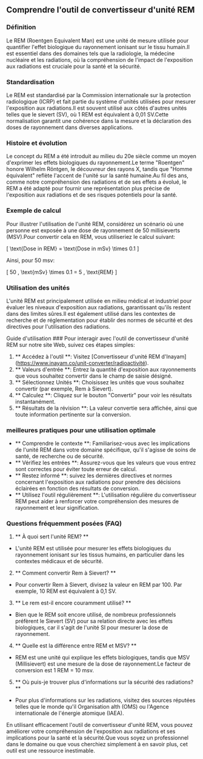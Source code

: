 ## Comprendre l'outil de convertisseur d'unité REM

### Définition
Le REM (Roentgen Equivalent Man) est une unité de mesure utilisée pour quantifier l'effet biologique du rayonnement ionisant sur le tissu humain.Il est essentiel dans des domaines tels que la radiologie, la médecine nucléaire et les radiations, où la compréhension de l'impact de l'exposition aux radiations est cruciale pour la santé et la sécurité.

### Standardisation
Le REM est standardisé par la Commission internationale sur la protection radiologique (ICRP) et fait partie du système d'unités utilisées pour mesurer l'exposition aux radiations.Il est souvent utilisé aux côtés d'autres unités telles que le sievert (SV), où 1 REM est équivalent à 0,01 SV.Cette normalisation garantit une cohérence dans la mesure et la déclaration des doses de rayonnement dans diverses applications.

### Histoire et évolution
Le concept du REM a été introduit au milieu du 20e siècle comme un moyen d'exprimer les effets biologiques du rayonnement.Le terme "Roentgen" honore Wilhelm Röntgen, le découvreur des rayons X, tandis que "Homme équivalent" reflète l'accent de l'unité sur la santé humaine.Au fil des ans, comme notre compréhension des radiations et de ses effets a évolué, le REM a été adapté pour fournir une représentation plus précise de l'exposition aux radiations et de ses risques potentiels pour la santé.

### Exemple de calcul
Pour illustrer l'utilisation de l'unité REM, considérez un scénario où une personne est exposée à une dose de rayonnement de 50 millisieverts (MSV).Pour convertir cela en REM, vous utiliseriez le calcul suivant:

\[ \text{Dose in REM} = \text{Dose in mSv} \times 0.1 \]

Ainsi, pour 50 msv:

\[ 50 \, \text{mSv} \times 0.1 = 5 \, \text{REM} \]

### Utilisation des unités
L'unité REM est principalement utilisée en milieu médical et industriel pour évaluer les niveaux d'exposition aux radiations, garantissant qu'ils restent dans des limites sûres.Il est également utilisé dans les contextes de recherche et de réglementation pour établir des normes de sécurité et des directives pour l'utilisation des radiations.

Guide d'utilisation ###
Pour interagir avec l'outil de convertisseur d'unité REM sur notre site Web, suivez ces étapes simples:

1. ** Accédez à l'outil **: Visitez [Convertisseur d'unité REM d'Inayam] (https://www.inayam.co/unit-converter/radioactivité).
2. ** Valeurs d'entrée **: Entrez la quantité d'exposition aux rayonnements que vous souhaitez convertir dans le champ de saisie désigné.
3. ** Sélectionnez Unités **: Choisissez les unités que vous souhaitez convertir (par exemple, Rem à Sievert).
4. ** Calculez **: Cliquez sur le bouton "Convertir" pour voir les résultats instantanément.
5. ** Résultats de la révision **: La valeur convertie sera affichée, ainsi que toute information pertinente sur la conversion.

### meilleures pratiques pour une utilisation optimale
- ** Comprendre le contexte **: Familiarisez-vous avec les implications de l'unité REM dans votre domaine spécifique, qu'il s'agisse de soins de santé, de recherche ou de sécurité.
- ** Vérifiez les entrées **: Assurez-vous que les valeurs que vous entrez sont correctes pour éviter toute erreur de calcul.
- ** Restez informé **: suivez les dernières directives et normes concernant l'exposition aux radiations pour prendre des décisions éclairées en fonction des résultats de conversion.
- ** Utilisez l'outil régulièrement **: L'utilisation régulière du convertisseur REM peut aider à renforcer votre compréhension des mesures de rayonnement et leur signification.

### Questions fréquemment posées (FAQ)

1. ** À quoi sert l'unité REM? **
- L'unité REM est utilisée pour mesurer les effets biologiques du rayonnement ionisant sur les tissus humains, en particulier dans les contextes médicaux et de sécurité.

2. ** Comment convertir Rem à Sievert? **
- Pour convertir Rem à Sievert, divisez la valeur en REM par 100. Par exemple, 10 REM est équivalent à 0,1 SV.

3. ** Le rem est-il encore couramment utilisé? **
- Bien que le REM soit encore utilisé, de nombreux professionnels préfèrent le Sievert (SV) pour sa relation directe avec les effets biologiques, car il s'agit de l'unité SI pour mesurer la dose de rayonnement.

4. ** Quelle est la différence entre REM et MSV? **
- REM est une unité qui explique les effets biologiques, tandis que MSV (Millisievert) est une mesure de la dose de rayonnement.Le facteur de conversion est 1 REM = 10 msv.

5. ** Où puis-je trouver plus d'informations sur la sécurité des radiations? **
- Pour plus d'informations sur les radiations, visitez des sources réputées telles que le monde qu'il Organisation alth (OMS) ou l'Agence internationale de l'énergie atomique (IAEA).

En utilisant efficacement l'outil de convertisseur d'unité REM, vous pouvez améliorer votre compréhension de l'exposition aux radiations et ses implications pour la santé et la sécurité.Que vous soyez un professionnel dans le domaine ou que vous cherchiez simplement à en savoir plus, cet outil est une ressource inestimable.